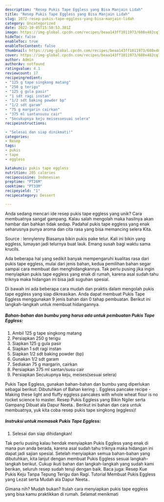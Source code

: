 ```yaml
---
description: "Resep Pukis Tape Eggless yang Bisa Manjain Lidah"
title: "Resep Pukis Tape Eggless yang Bisa Manjain Lidah"
slug: 1072-resep-pukis-tape-eggless-yang-bisa-manjain-lidah
category: Uncategorized
date: 2022-10-05T15:50:53.301Z
image: https://img-global.cpcdn.com/recipes/beaa143ff1011973/680x482cq70/pukis-tape-eggless-foto-resep-utama.jpg
hideToc: false
enableToc: true
enableTocContent: false
thumbnail: https://img-global.cpcdn.com/recipes/beaa143ff1011973/680x482cq70/pukis-tape-eggless-foto-resep-utama.jpg
cover: https://img-global.cpcdn.com/recipes/beaa143ff1011973/680x482cq70/pukis-tape-eggless-foto-resep-utama.jpg
author: Admin
authorAv: notfound
ratingvalue: 4.1
reviewcount: 17
recipeingredient:
- "125 g tape singkong matang"
- "250 g terigu"
- "125 g gula pasir"
- "1 sdt ragi instan"
- "1/2 sdt baking powder bp"
- "1/2 sdt garam"
- "75 g margarin cairkan"
- "375 ml santansusu cair"
- "Secukupnya keju meisessesuai selera"
recipeinstructions:

- "Selesai dan siap dinikmati!"
categories:
- Resep
tags:
- pukis
- tape
- eggless

katakunci: pukis tape eggless 
nutrition: 205 calories
recipecuisine: Indonesian
preptime: "PT26M"
cooktime: "PT33M"
recipeyield: "1"
recipecategory: Dessert

---
```





Anda sedang mencari ide resep pukis tape eggless yang unik? Cara membuatnya sangat gampang. Kalau salah mengolah maka hasilnya akan hambar dan bahkan tidak sedap. Padahal pukis tape eggless yang enak seharusnya punya aroma dan cita rasa yang bisa memancing selera Kita.





Source : lennylenny Biasanya bikin pukis pake telur. Kali ini bikin yang eggless, lumayan jadi telurnya buat lauk. Emang susah bagi waktu sama krucils.

Ada beberapa hal yang sedikit banyak mempengaruhi kualitas rasa dari pukis tape eggless, mulai dari jenis bahan, kedua pemilihan bahan segar sampai cara membuat dan menghidangkannya. Tak perlu pusing jika ingin menyiapkan pukis tape eggless yang enak di rumah, karena asal sudah tahu triknya maka hidangan ini bisa jadi suguhan spesial.






Di bawah ini ada beberapa cara mudah dan praktis dalam mengolah pukis tape eggless yang siap dikreasikan. Anda dapat membuat Pukis Tape Eggless menggunakan 9 jenis bahan dan 0 tahap pembuatan. Berikut ini langkah-langkah untuk membuat hidangannya.

<!--inarticleads1-->

##### Bahan-bahan dan bumbu yang harus ada untuk pembuatan Pukis Tape Eggless:

1. Ambil 125 g tape singkong matang
1. Persiapkan 250 g terigu
1. Siapkan 125 g gula pasir
1. Siapkan 1 sdt ragi instan
1. Siapkan 1/2 sdt baking powder (bp)
1. Gunakan 1/2 sdt garam
1. Sediakan 75 g margarin, cairkan
1. Persiapkan 375 ml santan/susu cair
1. Persiapkan Secukupnya keju, meises(sesuai selera)


Pukis Tape Eggless, gunakan bahan-bahan dan bumbu yang diperlukan sebagai berikut: Dibutuhkan of Bahan kering :. Eggless pancake recipe - Making these light and fluffy eggless pancakes with whole wheat flour is no rocket science to master. Resep Pukis Eggless yang Bikin Ngiler serta Gampang Dibuat ala Dapur Neeta.. Berikut ini bahan dan cara untuk membuatnya, yuk kita coba resep pukis tape singkong (eggless)! 

<!--inarticleads2-->

##### Instruksi untuk memasak Pukis Tape Eggless:


1. Selesai dan siap dihidangkan!

Tak perlu pusing kalau hendak menyiapkan Pukis Eggless yang enak di mana pun anda berada, karena asal sudah tahu triknya maka hidangan ini dapat jadi sajian spesial. Setelah menyiapkan semua bahan-bahan yang dibutuhkan, kita lanjut dengan membuat Pukis Eggless sesuai langkah-langkah berikut. Cukup ikuti bahan dan langkah-langkah yang sudah kami berikan, seluruh resep sudah teruji dengan baik. Baca juga: Resep Kue Pukis Keju Tanpa Tepung Terigu dan Ragi. Tutorial Membuat Pukis Eggless yang Lezat serta Mudah ala Dapur Neeta.. 

Gimana nih? Mudah bukan? Itulah cara menyiapkan pukis tape eggless yang bisa kamu praktikkan di rumah. Selamat menikmati
